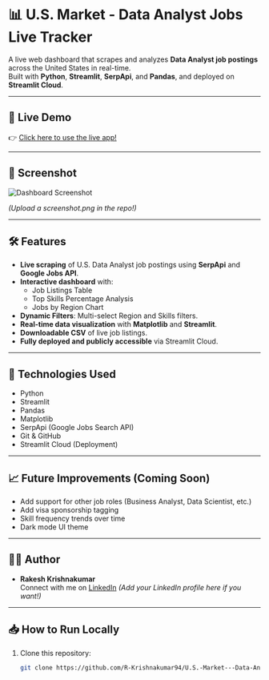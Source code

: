 # 📊 U.S. Market - Data Analyst Jobs Live Tracker

A live web dashboard that scrapes and analyzes **Data Analyst job postings** across the United States in real-time.  
Built with **Python**, **Streamlit**, **SerpApi**, and **Pandas**, and deployed on **Streamlit Cloud**.

---

## 🚀 Live Demo

👉 [Click here to use the live app!](https://us-market---data-analyst-jobs-live-trackergit-xgmpiqedgwrf3bda.streamlit.app/)

---

## 📸 Screenshot

![Dashboard Screenshot](screenshot.png)

*(Upload a screenshot.png in the repo!)*

---

## 🛠 Features

- **Live scraping** of U.S. Data Analyst job postings using **SerpApi** and **Google Jobs API**.
- **Interactive dashboard** with:
  - Job Listings Table
  - Top Skills Percentage Analysis
  - Jobs by Region Chart
- **Dynamic Filters**: Multi-select Region and Skills filters.
- **Real-time data visualization** with **Matplotlib** and **Streamlit**.
- **Downloadable CSV** of live job listings.
- **Fully deployed and publicly accessible** via Streamlit Cloud.

---

## 🧰 Technologies Used

- Python
- Streamlit
- Pandas
- Matplotlib
- SerpApi (Google Jobs Search API)
- Git & GitHub
- Streamlit Cloud (Deployment)

---

## 📈 Future Improvements (Coming Soon)

- Add support for other job roles (Business Analyst, Data Scientist, etc.)
- Add visa sponsorship tagging
- Skill frequency trends over time
- Dark mode UI theme

---

## 🧑‍💻 Author

- **Rakesh Krishnakumar**  
  Connect with me on [LinkedIn](#) *(Add your LinkedIn profile here if you want!)*

---

## 📥 How to Run Locally

1. Clone this repository:
   ```bash
   git clone https://github.com/R-Krishnakumar94/U.S.-Market---Data-Analyst-Jobs-Live-Tracker.git

